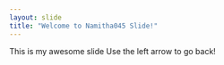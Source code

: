```yaml
---
layout: slide
title: "Welcome to Namitha045 Slide!"
---
```

This is my awesome slide
Use the left arrow to go back!
